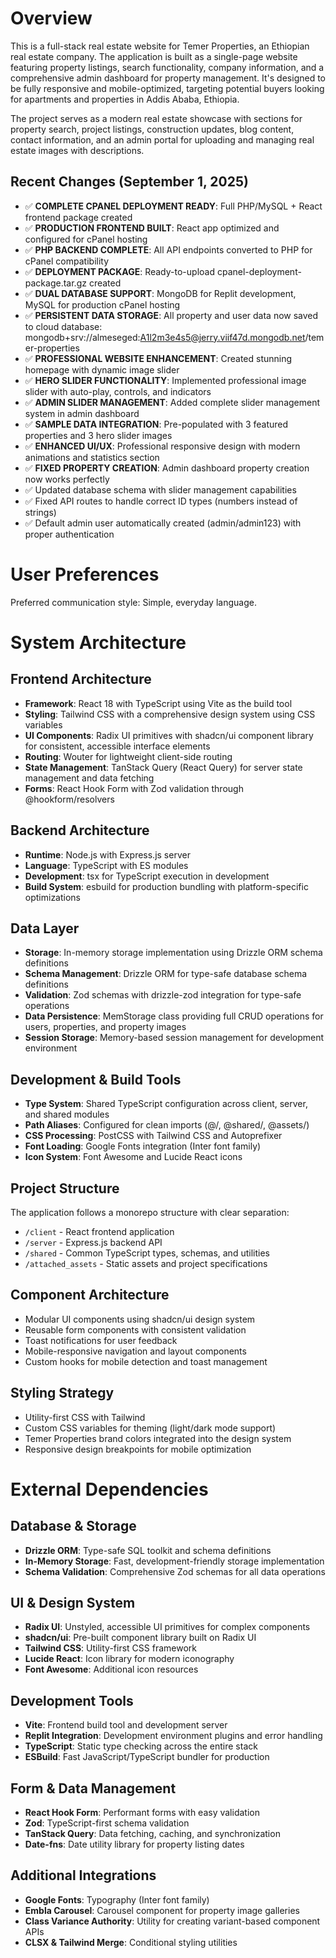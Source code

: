 # Overview

This is a full-stack real estate website for Temer Properties, an Ethiopian real estate company. The application is built as a single-page website featuring property listings, search functionality, company information, and a comprehensive admin dashboard for property management. It's designed to be fully responsive and mobile-optimized, targeting potential buyers looking for apartments and properties in Addis Ababa, Ethiopia.

The project serves as a modern real estate showcase with sections for property search, project listings, construction updates, blog content, contact information, and an admin portal for uploading and managing real estate images with descriptions.

## Recent Changes (September 1, 2025)
- ✅ **COMPLETE CPANEL DEPLOYMENT READY**: Full PHP/MySQL + React frontend package created
- ✅ **PRODUCTION FRONTEND BUILT**: React app optimized and configured for cPanel hosting
- ✅ **PHP BACKEND COMPLETE**: All API endpoints converted to PHP for cPanel compatibility
- ✅ **DEPLOYMENT PACKAGE**: Ready-to-upload cpanel-deployment-package.tar.gz created
- ✅ **DUAL DATABASE SUPPORT**: MongoDB for Replit development, MySQL for production cPanel hosting
- ✅ **PERSISTENT DATA STORAGE**: All property and user data now saved to cloud database: mongodb+srv://almeseged:A1l2m3e4s5@jerry.viif47d.mongodb.net/temer-properties
- ✅ **PROFESSIONAL WEBSITE ENHANCEMENT**: Created stunning homepage with dynamic image slider
- ✅ **HERO SLIDER FUNCTIONALITY**: Implemented professional image slider with auto-play, controls, and indicators
- ✅ **ADMIN SLIDER MANAGEMENT**: Added complete slider management system in admin dashboard
- ✅ **SAMPLE DATA INTEGRATION**: Pre-populated with 3 featured properties and 3 hero slider images
- ✅ **ENHANCED UI/UX**: Professional responsive design with modern animations and statistics section
- ✅ **FIXED PROPERTY CREATION**: Admin dashboard property creation now works perfectly
- ✅ Updated database schema with slider management capabilities
- ✅ Fixed API routes to handle correct ID types (numbers instead of strings)
- ✅ Default admin user automatically created (admin/admin123) with proper authentication

# User Preferences

Preferred communication style: Simple, everyday language.

# System Architecture

## Frontend Architecture
- **Framework**: React 18 with TypeScript using Vite as the build tool
- **Styling**: Tailwind CSS with a comprehensive design system using CSS variables
- **UI Components**: Radix UI primitives with shadcn/ui component library for consistent, accessible interface elements
- **Routing**: Wouter for lightweight client-side routing
- **State Management**: TanStack Query (React Query) for server state management and data fetching
- **Forms**: React Hook Form with Zod validation through @hookform/resolvers

## Backend Architecture
- **Runtime**: Node.js with Express.js server
- **Language**: TypeScript with ES modules
- **Development**: tsx for TypeScript execution in development
- **Build System**: esbuild for production bundling with platform-specific optimizations

## Data Layer
- **Storage**: In-memory storage implementation using Drizzle ORM schema definitions
- **Schema Management**: Drizzle ORM for type-safe database schema definitions
- **Validation**: Zod schemas with drizzle-zod integration for type-safe operations
- **Data Persistence**: MemStorage class providing full CRUD operations for users, properties, and property images
- **Session Storage**: Memory-based session management for development environment

## Development & Build Tools
- **Type System**: Shared TypeScript configuration across client, server, and shared modules
- **Path Aliases**: Configured for clean imports (@/, @shared/, @assets/)
- **CSS Processing**: PostCSS with Tailwind CSS and Autoprefixer
- **Font Loading**: Google Fonts integration (Inter font family)
- **Icon System**: Font Awesome and Lucide React icons

## Project Structure
The application follows a monorepo structure with clear separation:
- `/client` - React frontend application
- `/server` - Express.js backend API
- `/shared` - Common TypeScript types, schemas, and utilities
- `/attached_assets` - Static assets and project specifications

## Component Architecture
- Modular UI components using shadcn/ui design system
- Reusable form components with consistent validation
- Toast notifications for user feedback
- Mobile-responsive navigation and layout components
- Custom hooks for mobile detection and toast management

## Styling Strategy
- Utility-first CSS with Tailwind
- Custom CSS variables for theming (light/dark mode support)
- Temer Properties brand colors integrated into the design system
- Responsive design breakpoints for mobile optimization

# External Dependencies

## Database & Storage
- **Drizzle ORM**: Type-safe SQL toolkit and schema definitions
- **In-Memory Storage**: Fast, development-friendly storage implementation
- **Schema Validation**: Comprehensive Zod schemas for all data operations

## UI & Design System
- **Radix UI**: Unstyled, accessible UI primitives for complex components
- **shadcn/ui**: Pre-built component library built on Radix UI
- **Tailwind CSS**: Utility-first CSS framework
- **Lucide React**: Icon library for modern iconography
- **Font Awesome**: Additional icon resources

## Development Tools
- **Vite**: Frontend build tool and development server
- **Replit Integration**: Development environment plugins and error handling
- **TypeScript**: Static type checking across the entire stack
- **ESBuild**: Fast JavaScript/TypeScript bundler for production

## Form & Data Management
- **React Hook Form**: Performant forms with easy validation
- **Zod**: TypeScript-first schema validation
- **TanStack Query**: Data fetching, caching, and synchronization
- **Date-fns**: Date utility library for property listing dates

## Additional Integrations
- **Google Fonts**: Typography (Inter font family)
- **Embla Carousel**: Carousel component for property image galleries
- **Class Variance Authority**: Utility for creating variant-based component APIs
- **CLSX & Tailwind Merge**: Conditional styling utilities